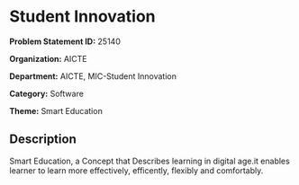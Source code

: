 # Student Innovation

**Problem Statement ID:** 25140

**Organization:** AICTE

**Department:** AICTE, MIC-Student Innovation

**Category:** Software

**Theme:** Smart Education

## Description

Smart Education, a Concept that Describes learning in digital age.it enables learner to learn more effectively, efficently, flexibly and comfortably.

